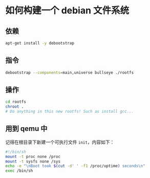 # 如何构建一个 debian 文件系统

 ## 依赖

```bash
apt-get install -y debootstrap
```

## 指令

```bash
debootstrap --components=main,universe bullseye ./rootfs
```

## 操作

```bash
cd rootfs
chroot .
# Do anything in this new rootfs! Such as install gcc...
```

## 用到 qemu 中

记得在根目录下新建一个可执行文件 `init`，内容如下：

```bash
#!/bin/sh
mount -t proc none /proc
mount -t sysfs none /sys
echo -e "\nBoot took $(cut -d' ' -f1 /proc/uptime) seconds\n"
exec /bin/sh
```

